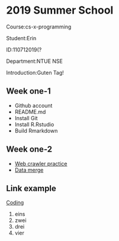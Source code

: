 # 2019 Summer School

Course:cs-x-programming

Student:Erin

ID:110712019(?

Department:NTUE NSE

Introduction:Guten Tag!

## Week one-1
* Github account
* README.md
* Install Git
* Install R.Rstudio
* Build Rmarkdown

## Week one-2
* [Web crawler practice](https://github.com/yo-shi-mi/hw/blob/master/week%201.2/Weather%20in%20Europe.R)
* [Data merge](https://github.com/yo-shi-mi/hw/blob/master/week%201.2/Practice%201.R)

## Link example
[Coding](https://github.com/yo-shi-mi/hw)
1. eins
2. zwei
3. drei
4. vier
